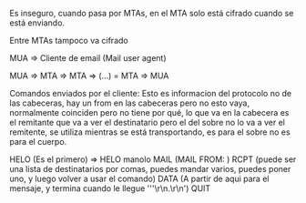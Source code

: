 Es inseguro, cuando pasa por MTAs, en el MTA solo está cifrado cuando se está enviando.

Entre MTAs tampoco va cifrado

MUA => Cliente de email (Mail user agent)

MUA => MTA => MTA => (...) = MTA => MUA


Comandos enviados por el cliente:
Esto es informacion del protocolo no de las cabeceras, hay un from en las cabeceras pero no esto vaya, normalmente coinciden pero no tiene por qué, lo que va en la cabecera es el remitante que va a ver el destinatario pero el del sobre no lo va a ver el remitente, se utiliza mientras se está transportando, es para el sobre no es para el cuerpo.

HELO (Es el primero) => HELO manolo
MAIL (MAIL FROM: )
RCPT (puede ser una lista de destinatarios por comas, puedes mandar varios, puedes poner uno, y luego volver a usar el comando)
DATA (A partir de aqui para el mensaje, y termina cuando le llegue '''\r\n.\r\n')
QUIT
